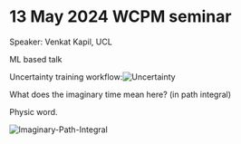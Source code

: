 # 13 May 2024 WCPM seminar 

Speaker:  Venkat Kapil, UCL

ML based talk 

Uncertainty training workflow:![Uncertainty](/Users/u5575142/Desktop/Louhokseson.github.io/Typora/fig/VenkatKapil_WCPM/Uncertainty.png)

What does the imaginary time mean here? (in path integral)

Physic word.

![Imaginary-Path-Integral](/Users/u5575142/Desktop/Louhokseson.github.io/Typora/fig/VenkatKapil_WCPM/Imaginary-Path-Integral.png)